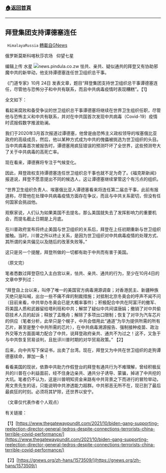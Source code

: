 ###  [:house:返回首頁](https://github.com/ourhimalayas/txt)
---


## 拜登集团支持谭德塞连任
` HimalayaRussia` [轉載自GNews](https://gnews.org/zh-hans/1615441/)

俄罗斯莫斯科喀秋莎农场   仰望七星

编辑上传  水星
![](https://assets.gnews.org/wp-content/uploads/2021/10/T-8.jpg)news.pindula.co.zw
怯共、亲共、疑似通共的拜登又有协助邪魔中共的新举动，他支持谭德塞连任世卫组织总干事。

《门道专家》10月 24日 发表文章，题目“拜登集团支持世卫组织总干事谭德塞连任，尽管他与恐怖分子和中共有联系，而且中共病毒疫情时表现糟糕”。【1】

全文如下：

看起来腐败和备受争议的世卫组织总干事谭德塞将继续在世界卫生组织任职，尽管他与恐怖主义和中共有联系，并对在中共国首次发现中共病毒（Covid-19）疫情时谎报假数字推波助澜。

我们于2020年3月首次报道过谭德塞，他曾是由恐怖主义政权领导的埃塞俄比亚政府的高级成员，然后，他以某种方式成为中共的傀儡被挑选为世卫组织的头目。当中共病毒首次被报告时，谭德塞用疯狂错误的预测吓坏了全世界，这些预测夸大了关于中共病毒的高死亡率。

现在看来，谭德赛将专注于气候变化。

因此，拜登政权支持谭德塞连任世卫组织总干事也就不足为奇了。《福克斯新闻》报道说，拜登不愿意提出不同的候选人，这让谭德塞继续掌管这个有污点的组织。

“世界卫生组织负责人、埃塞俄比亚人谭德塞看来将连任第二届总干事，此前有报道称，尽管他在处理中共病毒疫情方面存在争议，而且与中共关系密切，但没有任何国家会挑战他。

观察家说，人们认为如果美国不去提名，那么美国就失去了发挥影响力的重要机会，而提名截止日期是上月底。

在川普政府宣布将终止美国与世卫组织的关系后，拜登在上任初期重新与世卫组织接触。当时，川普之所以终止关系，是因为世卫组织对中共病毒疫情的处理方式、其所谓的亲共偏见以及随后的改革失败等。”

这只是另一个提醒，拜登所做的一切都有助于中共而有害于美国。

（原文完）

笔者悉数过拜登窃位入主白宫以来，怯共、亲共、通共的行为，至少在10月4日的文章中罗列过：

“拜登自上台以来，叫停了唯一的美国官方病毒溯源调查；对香港民主、新疆种族灭绝只是叫喊，出台一些不痛不痒的制裁措施；对抵制北京冬奥会的呼声不闻不问（目前来看，中共举办冬奥会已是大概率事件）；积极配合中共在阿富汗的撤军、将美国人质和武器留给塔利班和中共；解禁了疑似中共间谍唐娟；撤销了对中共偷窃技术人员的起诉；释放了孟晚舟；解除了多项出口限制；恢复了对华为汽车芯片的供应（笔者分析，此举只是个幌子，中共会借用此“通道”为华为提供所需的所有芯片，甚至是整个中共所需的芯片），在中共病毒溯源报告、强制接种疫苗、政治外交等方方面面竭力配合了中共，说拜登政府亲共、通共不为过之！这不，又急于与中共恢复贸易谈判，且批评川普时期的对华贸易政策。” 【2】

后来，向中共写下保证书，出卖了台湾。现在，拜登又为中共在世卫组织的走狗谭德塞续命，罪加一条！

看看美国的现状，依靠中共助力作假登台的拜登有通共行为不难理解，曾经积极反共的川普在小利益面前，经不住身边亲共、通共分子诱导、蒙骗，掉进了中共挖的大坑。笔者仍不认为，这是川普明知资金来路有中共背景之下而进行的冒险举动，用文贵先生的话，只能说明中共渗透能力超群。中共邪恶无所不在，现已到了最后最疯狂的时刻。必须将其铲除，还世界以安宁。

（文章仅代表作者个人观点）

有关链接：

【1】[https://www.thegatewaypundit.com/2021/10/biden-gang-supporting-reelection-director-general-tedros-despite-connections-terrorists-china-terrible-covid-performance/](https://www.thegatewaypundit.com/2021/10/biden-gang-supporting-reelection-director-general-tedros-despite-connections-terrorists-china-terrible-covid-performance/)

【2】[https://gnews.org/zh-hans/1573509/](https://gnews.org/zh-hans/1573509/)
